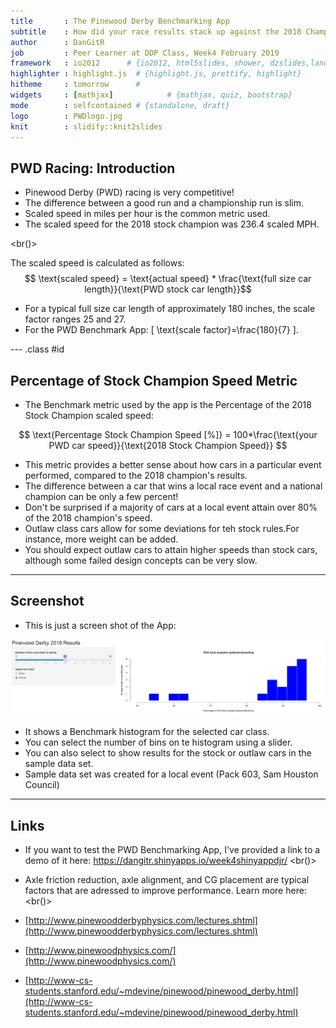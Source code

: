 ```yaml
---
title       : The Pinewood Derby Benchmarking App
subtitle    : How did your race results stack up against the 2018 Champion's results? 
author      : DanGitR
job         : Peer Learner at DDP Class, Week4 February 2019
framework   : io2012      # {io2012, html5slides, shower, dzslides,landslide, Slidy, deck.js ...}
highlighter : highlight.js  # {highlight.js, prettify, highlight}
hitheme     : tomorrow      # 
widgets     : [mathjax]            # {mathjax, quiz, bootstrap}
mode        : selfcontained # {standalone, draft}
logo        : PWDlogo.jpg  
knit        : slidify::knit2slides
---
```


## PWD Racing: Introduction



- Pinewood Derby (PWD) racing is very competitive!
- The difference between a good run and a championship run is slim.
- Scaled speed in miles per hour is the common metric used.
- The scaled speed for the 2018 stock champion was 236.4 scaled MPH.

<br()>

The scaled speed is calculated as follows:
$$ \text{scaled speed} = \text{actual speed} * \frac{\text{full size car length}}{\text{PWD stock car length}}$$
- For a typical full size car length of approximately 180 inches, the scale factor ranges 25 and 27. 
- For the PWD Benchmark App: \[ \text{scale factor}=\frac{180}{7} \].


--- .class #id 

## Percentage of Stock Champion Speed Metric

- The Benchmark metric used by the app is the Percentage of the 2018 Stock Champion scaled speed:

$$ \text{Percentage Stock Champion Speed [%]} = 100*\frac{\text{your PWD car speed}}{\text{2018 Stock Champion Speed}} $$

- This metric provides a better sense about how cars in a particular event performed, compared to the 2018 champion's results.
- The difference between a car that wins a local race event and a national champion can be only a few percent!
- Don't be surprised if a majority of cars at a local event attain over 80% of the 2018 champion's speed.
- Outlaw class cars allow for some deviations for teh stock rules.For instance, more weight can be added. 
- You should expect outlaw cars to attain higher speeds than stock cars, although some failed design concepts can be very slow.



---

## Screenshot

- This is just a screen shot of the App: 

<img src = './assets/img/PWDAppScreen.JPG' width="960"></img>

- It shows a Benchmark histogram for the selected car class.  
- You can select the number of bins on te histogram using a slider.
- You can also select to show results for the stock or outlaw cars in the sample data set.
- Sample data set was created for a local event (Pack 603, Sam Houston Council)


---

## Links

- If you want to test  the PWD Benchmarking App, I've provided a link to a demo of it here:
<https://dangitr.shinyapps.io/week4shinyappdjr/>
<br()>

- Axle friction reduction, axle alignment, and CG placement are typical factors that are adressed to improve performance. Learn more here:
<br()>

- [http://www.pinewoodderbyphysics.com/lectures.shtml](http://www.pinewoodderbyphysics.com/lectures.shtml) 
- [http://www.pinewoodphysics.com/](http://www.pinewoodphysics.com/) 
- [http://www-cs-students.stanford.edu/~mdevine/pinewood/pinewood_derby.html](http://www-cs-students.stanford.edu/~mdevine/pinewood/pinewood_derby.html) 










